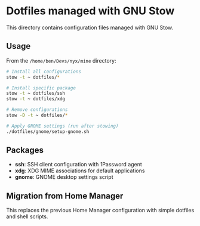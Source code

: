 # Dotfiles managed with GNU Stow

This directory contains configuration files managed with GNU Stow.

## Usage

From the `/home/ben/Devs/nyx/mine` directory:

```bash
# Install all configurations
stow -t ~ dotfiles/*

# Install specific package
stow -t ~ dotfiles/ssh
stow -t ~ dotfiles/xdg

# Remove configurations
stow -D -t ~ dotfiles/*

# Apply GNOME settings (run after stowing)
./dotfiles/gnome/setup-gnome.sh
```

## Packages

- **ssh**: SSH client configuration with 1Password agent
- **xdg**: XDG MIME associations for default applications
- **gnome**: GNOME desktop settings script

## Migration from Home Manager

This replaces the previous Home Manager configuration with simple dotfiles and shell scripts.